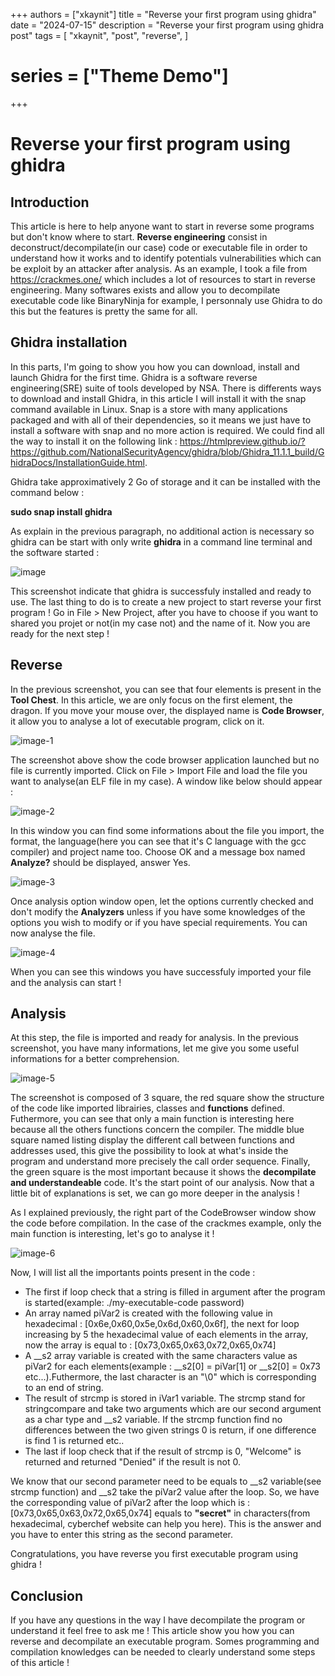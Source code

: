 +++
authors = ["xkaynit"]
title = "Reverse your first program using ghidra"
date = "2024-07-15"
description = "Reverse your first program using ghidra post"
tags = [
    "xkaynit",
    "post",
    "reverse",
]
# series = ["Theme Demo"]
+++

# Reverse your first program using ghidra

## Introduction

This article is here to help anyone want to start in reverse some programs but don't know where to start. **Reverse engineering** consist in deconstruct/decompilate(in our case) code or executable file in order to understand how it works and to identify potentials vulnerabilities which can be exploit by an attacker after analysis. As an example, I took a file from https://crackmes.one/ which includes a lot of resources to start in reverse engineering. Many softwares exists and allow you to decompilate executable code like BinaryNinja for example, I personnaly use Ghidra to do this but the features is pretty the same for all. 

## Ghidra installation

In this parts, I'm going to show you how you can download, install and launch Ghidra for the first time. Ghidra is a software reverse engineering(SRE) suite of tools developed by NSA. There is differents ways to download and install Ghidra, in this article I will install it with the snap command available in Linux. Snap is a store with many applications packaged and with all of their dependencies, so it means we just have to install a software with snap and no more action is required. We could find all the way to install it on the following link : https://htmlpreview.github.io/?https://github.com/NationalSecurityAgency/ghidra/blob/Ghidra_11.1.1_build/GhidraDocs/InstallationGuide.html. 

Ghidra take approximatively 2 Go of storage and it can be installed with the command below :

**sudo snap install ghidra**

As explain in the previous paragraph, no additional action is necessary so ghidra can be start with only write **ghidra** in a command line terminal and the software started :

![image](https://gist.github.com/user-attachments/assets/9a82bb3b-1659-4fe3-a91c-8d131c865a4b)

This screenshot indicate that ghidra is successfuly installed and ready to use. The last thing to do is to create a new project to start reverse your first program ! Go in File > New Project, after you have to choose if you want to shared you projet or not(in my case not) and the name of it. Now you are ready for the next step !

## Reverse

In the previous screenshot, you can see that four elements is present in the **Tool Chest**. In this article, we are only focus on the first element, the dragon. If you move your mouse over, the displayed name is **Code Browser**, it allow you to analyse a lot of executable program, click on it.

![image-1](https://gist.github.com/user-attachments/assets/1f601fdd-b99f-4ebf-a21f-91fbe1576f75)

The screenshot above show the code browser application launched but no file is currently imported. Click on File > Import File and load the file you want to analyse(an ELF file in my case). A window like below should appear :

![image-2](https://gist.github.com/user-attachments/assets/1c0a2981-c28e-4269-b49b-05d796456e0e)

In this window you can find some informations about the file you import, the format, the language(here you can see that it's C language with the gcc compiler) and project name too. Choose OK and a message box named **Analyze?** should be displayed, answer Yes. 

![image-3](https://gist.github.com/user-attachments/assets/babfc1ec-7d40-498b-8b22-be8b8436848f)

Once analysis option window open, let the options currently checked and don't modify the **Analyzers** unless if you have some knowledges of the options you wish to modify or if you have special requirements. You can now analyse the file.

![image-4](https://gist.github.com/user-attachments/assets/b5063b8c-3352-42b4-b247-786596230474)

When you can see this windows you have successfuly imported your file and the analysis can start ! 

## Analysis

At this step, the file is imported and ready for analysis. In the previous screenshot, you have many informations, let me give you some useful informations for a better comprehension.

![image-5](https://gist.github.com/user-attachments/assets/ee10dfef-8772-4443-8429-2361da5f7286)

The screenshot is composed of 3 square, the red square show the structure of the code like imported librairies, classes and **functions** defined. Futhermore, you can see that only a main function is interesting here because all the others functions concern the compiler. The middle blue square named listing display the different call between functions and addresses used, this give the possibility to look at what's inside the program and understand more precisely the call order sequence. Finally, the green square is the most important because it shows the **decompilate and understandeable** code. It's the start point of our analysis. Now that a little bit of explanations is set, we can go more deeper in the analysis !

As I explained previously, the right part of the CodeBrowser window show the code before compilation. In the case of the crackmes example, only the main function is interesting, let's go to analyse it !

![image-6](https://gist.github.com/user-attachments/assets/c3a0b73b-e549-4e72-95e8-d95472e039da)

Now, I will list all the importants points present in the code :

- The first if loop check that a string is filled in argument after the program is started(example: ./my-executable-code password) 
- An array named piVar2 is created with the following value in hexadecimal : [0x6e,0x60,0x5e,0x6d,0x60,0x6f], the next for loop increasing by 5 the hexadecimal value of each elements in the array, now the array is equal to : [0x73,0x65,0x63,0x72,0x65,0x74]
- A __s2 array variable is created with the same characters value as piVar2 for each elements(example : __s2[0] = piVar[1] or __s2[0] = 0x73 etc...).Futhermore, the last character is an "\0" which is corresponding to an end of string. 
- The result of strcmp is stored in iVar1 variable. The strcmp stand for stringcompare and take two arguments which are our second argument as a char type and __s2 variable. If the strcmp function find no differences between the two given strings 0 is return, if one difference is find 1 is returned etc..
- The last if loop check that if the result of strcmp is 0, "Welcome" is returned and returned "Denied" if the result is not 0. 

We know that our second parameter need to be equals to __s2 variable(see strcmp function) and __s2 take the piVar2 value after the loop. So, we have the corresponding value of piVar2 after the loop which is : [0x73,0x65,0x63,0x72,0x65,0x74] equals to **"secret"** in characters(from hexadecimal, cyberchef website can help you here). This is the answer and you have to enter this string as the second parameter. 

Congratulations, you have reverse you first executable program using ghidra !

## Conclusion

If you have any questions in the way I have decompilate the program or understand it feel free to ask me ! This article show you how you can reverse and decompilate an executable program. Somes programming and compilation knowledges can be needed to clearly understand some steps of this article !

